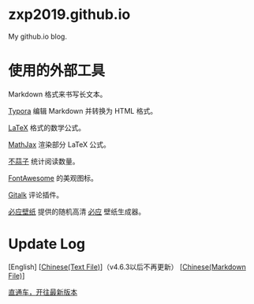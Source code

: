 # zxp2019.github.io
My github.io blog.

# 使用的外部工具

Markdown 格式来书写长文本。

[Typora](https://typora.io/) 编辑 Markdown 并转换为 HTML 格式。

[LaTeX](https://www.latex-project.org/) 格式的数学公式。

[MathJax](https://www.mathjax.org/) 渲染部分 LaTeX 公式。

[不蒜子](http://busuanzi.ibruce.info/) 统计阅读数量。

[FontAwesome](http://www.fontawesome.com.cn/) 的美观图标。

[Gitalk](https://gitalk.github.io/) 评论插件。

[必应壁纸](https://bing.ioliu.cn/) 提供的随机高清 [必应](https://bing.com/) 壁纸生成器。

# Update Log

\[English\] \[[Chinese(Text File)](https://zxp2019.github.io/new.txt)\]（v4.6.3以后不再更新） \[[Chinese(Markdown File)](https://github.com/zxp2019/zxp2019.github.io/blob/master/update.md)\]

[直通车，开往最新版本](https://github.com/zxp2019/zxp2019.github.io/blob/master/update.md#v410011-2020920-by-oistream)
